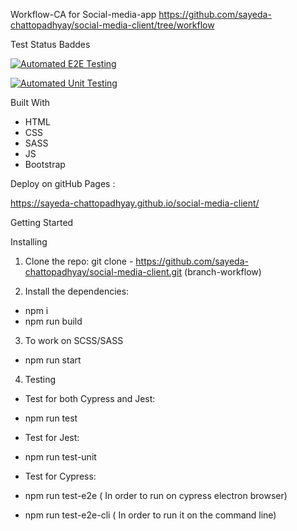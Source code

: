 Workflow-CA
for Social-media-app
https://github.com/sayeda-chattopadhyay/social-media-client/tree/workflow

Test Status Baddes

[![Automated E2E Testing](https://github.com/sayeda-chattopadhyay/social-media-client/actions/workflows/e2e-test.yml/badge.svg)](https://github.com/sayeda-chattopadhyay/social-media-client/actions/workflows/e2e-test.yml)

[![Automated Unit Testing](https://github.com/sayeda-chattopadhyay/social-media-client/actions/workflows/unit-test.yml/badge.svg)](https://github.com/sayeda-chattopadhyay/social-media-client/actions/workflows/unit-test.yml)

Built With

- HTML
- CSS
- SASS
- JS
- Bootstrap

Deploy on gitHub Pages :

https://sayeda-chattopadhyay.github.io/social-media-client/

Getting Started

Installing

1. Clone the repo:
   git clone - https://github.com/sayeda-chattopadhyay/social-media-client.git (branch-workflow)

2. Install the dependencies:

- npm i
- npm run build

3. To work on SCSS/SASS

- npm run start

4. Testing

- Test for both Cypress and Jest:
- npm run test

- Test for Jest:
- npm run test-unit

- Test for Cypress:
- npm run test-e2e ( In order to run on cypress electron browser)
- npm run test-e2e-cli ( In order to run it on the command line)
